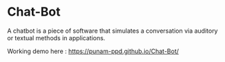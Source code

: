 # Chat-Bot
A chatbot is a piece of software that simulates a conversation via auditory or textual methods in applications.

Working demo here : https://punam-ppd.github.io/Chat-Bot/
